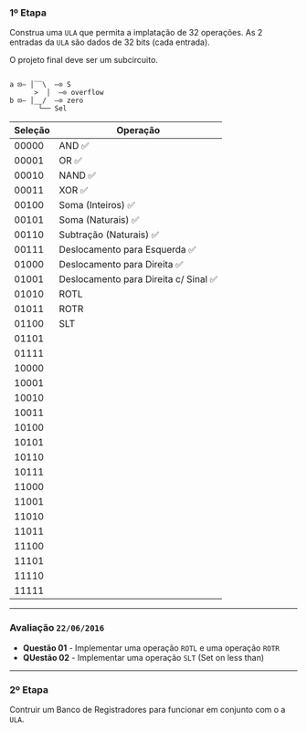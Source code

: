 ### 1º Etapa

Construa uma `ULA` que permita a implatação de 32 operações. As 2 entradas da `ULA` são dados de 32 bits (cada entrada).

O projeto final deve ser um subcircuito.

```
      
a ⊡— │‾‾\  —⊙ S
      >  │  —⊙ overflow
b ⊡— │__/  —⊙ zero
       └── Sel
```

Seleção | Operação
------- | --------
00000 | AND :white_check_mark:
00001 | OR :white_check_mark:
00010 | NAND :white_check_mark:
00011 | XOR :white_check_mark:
00100 | Soma (Inteiros) :white_check_mark:
00101 | Soma (Naturais) :white_check_mark:
00110 | Subtração (Naturais) :white_check_mark:
00111 | Deslocamento para Esquerda :white_check_mark:
01000 | Deslocamento para Direita :white_check_mark:
01001 | Deslocamento para Direita c/ Sinal :white_check_mark:
01010 | ROTL
01011 | ROTR
01100 | SLT
01101 |
01111 |
10000 |
10001 |
10010 |
10011 |
10100 |
10101 |
10110 |
10111 |
11000 |
11001 |
11010 |
11011 |
11100 |
11101 |
11110 |
11111 |

---

### Avaliação `22/06/2016`

- **Questão 01** - Implementar uma operação `ROTL` e uma operação `ROTR`
- **QUestão 02** - Implementar uma operação `SLT` (Set on less than)
 

---

### 2º Etapa

Contruir um Banco de Registradores para funcionar em conjunto com o a `ULA`.
